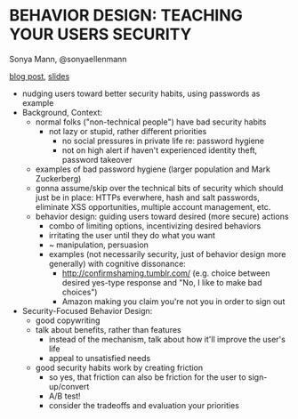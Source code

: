 # BEHAVIOR DESIGN: TEACHING YOUR USERS SECURITY

Sonya Mann, @sonyaellenmann

[blog post](http://sonyaellenmann.com/CodeConfLA2016), [slides](http://sonyaellenmann.com/wp-content/uploads/2016/06/Behavior-Design.pdf)

- nudging users toward better security habits, using passwords as example
- Background, Context:
  - normal folks ("non-technical people") have bad security habits
    - not lazy or stupid, rather different priorities
      - no social pressures in private life re: password hygiene
      - not on high alert if haven't experienced identity theft, password takeover
  - examples of bad password hygiene (larger population and Mark Zuckerberg)
  - gonna assume/skip over the technical bits of security which should just be in place: HTTPs everwhere, hash and salt passwords, eliminate XSS opportunities, multiple account management, etc.
  - behavior design: guiding users toward desired (more secure) actions
    - combo of limiting options, incentivizing desired behaviors
    - irritating the user until they do what you want
    - ~ manipulation, persuasion
    - examples (not necessarily security, just of behavior design more generally) with cognitive dissonance:
      - http://confirmshaming.tumblr.com/ (e.g. choice between desired yes-type response and "No, I like to make bad choices")
      - Amazon making you claim you're not you in order to sign out
- Security-Focused Behavior Design:
  - good copywriting
  - talk about benefits, rather than features
    - instead of the mechanism, talk about how it'll improve the user's life
    - appeal to unsatisfied needs
  - good security habits work by creating friction
    - so yes, that friction can also be friction for the user to sign-up/convert
    - A/B test!
    - consider the tradeoffs and evaluation your priorities
